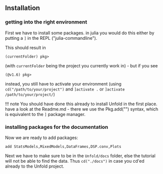 
## Installation

### getting into the right environment
First we have to install some packages. in julia you would do this either by putting a `]` in the REPL ("julia-commandline").

This should result in 

`(currentFolder) pkg>` 

(with `currentFolder` being the project you currently work in) - but if you see 

`(@v1.6) pkg>`

instead, you still have to activate your environment (using `cd("/path/to/your/project")` and `]activate .` or `]activate /path/to/your/project/`)

!!! note 
    You should have done this already to install Unfold in the first place. have a look at the Readme.md - there we use the Pkg.add("") syntax, which is equivalent to the `]` package manager.

### installing packages for the documentation
Now we are ready to add packages:

`add StatsModels,MixedModels,DataFrames,DSP.conv,Plots`

Next we have to make sure to be in the `Unfold/docs` folder, else the tutorial will not be able to find the data. Thus `cd("./docs")` in case you cd'ed already to the Unfold project.

